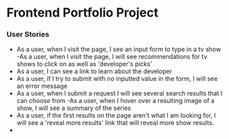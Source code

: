 
# Frontend Portfolio Project

### User Stories

- As a user, when I visit the page, I see an input form to type in a tv show
-As a user, when I visit the page, I will see recommendations for tv shows to click on as well as 'developer's picks'
- As a user, I can see a link to learn about the developer
- As a user, if I try to submit with no inputted value in the form, I will see an error message
- As a user, when I submit a request I will see several search results that I can choose from 
-As a user, when I hover over a resulting image of a show, I will see a summary of the series
- As a user, if the first results on the page aren't what I am looking for, I will see a 'reveal more results' link that will reveal more show results.
- 


